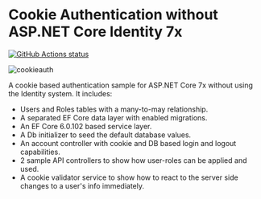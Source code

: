 Cookie Authentication without ASP.NET Core Identity 7x
===========

<p>
  <a href="https://github.com/VahidN/ASPNETCore2CookieAuthentication">
     <img alt="GitHub Actions status" src="https://github.com/VahidN/ASPNETCore2CookieAuthentication/workflows/.NET%20Core%20Build/badge.svg">
  </a>
</p>


![cookieauth](/src/ASPNETCore2CookieAuthentication.WebApp/wwwroot/images/cookieauth.png)

A cookie based authentication sample for ASP.NET Core 7x without using the Identity system. It includes:

- Users and Roles tables with a many-to-may relationship.
- A separated EF Core data layer with enabled migrations.
- An EF Core 6.0.102 based service layer.
- A Db initializer to seed the default database values.
- An account controller with cookie and DB based login and logout capabilities.
- 2 sample API controllers to show how user-roles can be applied and used.
- A cookie validator service to show how to react to the server side changes to a user's info immediately.